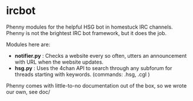 ircbot
======

Phenny modules for the helpful HSG bot in homestuck IRC channels.
Phenny is not the brightest IRC bot framework, but it does the job.

Modules here are:

* **notifier.py** : Checks a website every so often, utters an
  announcement with URL when the website updates.
* **hsg.py** : Uses the 4chan API to search through any
  subforum for threads starting with keywords. (commands: .hsg, .cgl )

Phenny comes with little-to-no documentation out of the box, so we wrote our own, see doc/